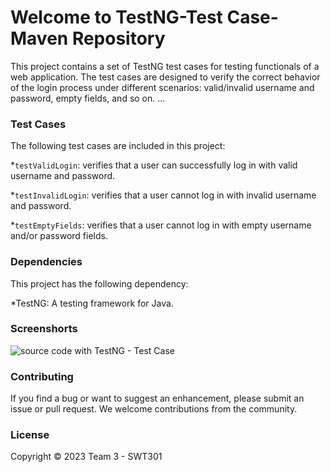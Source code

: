 
# Welcome to TestNG-Test Case-Maven Repository

This project contains a set of TestNG test cases for testing functionals of a web application. The test cases are designed to verify the correct behavior of the login process under different scenarios: valid/invalid username and password, empty fields, and so on. ...

### Test Cases

The following test cases are included in this project:

*`testValidLogin`: verifies that a user can successfully log in with valid username and password.

*`testInvalidLogin`: verifies that a user cannot log in with invalid username and password.

*`testEmptyFields`: verifies that a user cannot log in with empty username and/or password fields.

### Dependencies

This project has the following dependency:

*TestNG: A testing framework for Java.

### Screenshorts

![source code with TestNG - Test Case]()

### Contributing

If you find a bug or want to suggest an enhancement, please submit an issue or pull request. We welcome contributions from the community.

### License

Copyright &#169; 2023 Team 3 - SWT301
